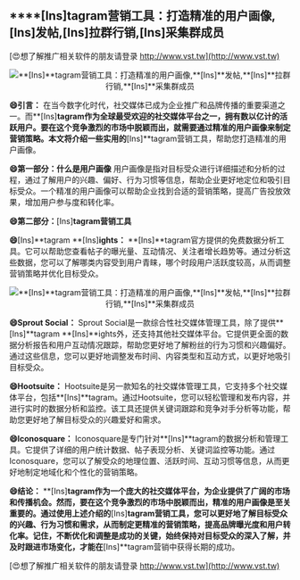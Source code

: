 ## ****[Ins]**tagram营销工具：打造精准的用户画像,**[Ins]**发帖,**[Ins]**拉群行销,**[Ins]**采集群成员**

[😍想了解推广相关软件的朋友请登录 http://www.vst.tw](http://www.vst.tw)

 <center><img src="https://vst.tw/MP4/tuiguang/png/0.png" alt="**[Ins]**tagram营销工具：打造精准的用户画像,**[Ins]**发帖,**[Ins]**拉群行销,**[Ins]**采集群成员"></center>

**😄引言：**
在当今数字化时代，社交媒体已成为企业推广和品牌传播的重要渠道之一。而**[Ins]**tagram作为全球最受欢迎的社交媒体平台之一，拥有数以亿计的活跃用户。要在这个竞争激烈的市场中脱颖而出，就需要通过精准的用户画像来制定营销策略。本文将介绍一些实用的**[Ins]**tagram营销工具，帮助您打造精准的用户画像。

**😄第一部分：什么是用户画像**
用户画像是指对目标受众进行详细描述和分析的过程，通过了解用户的兴趣、偏好、行为习惯等信息，帮助企业更好地定位和吸引目标受众。一个精准的用户画像可以帮助企业找到合适的营销策略，提高广告投放效果，增加用户参与度和转化率。

**😄第二部分：**[Ins]**tagram营销工具**

**😄**[Ins]**tagram **[Ins]**ights：**
**[Ins]**tagram官方提供的免费数据分析工具。它可以帮助您查看帖子的曝光量、互动情况、关注者增长趋势等。通过分析这些数据，您可以了解哪类内容受到用户青睐，哪个时段用户活跃度较高，从而调整营销策略并优化目标受众。

 <center><img src="https://vst.tw/MP4/tuiguang/png/7.png" alt="**[Ins]**tagram营销工具：打造精准的用户画像,**[Ins]**发帖,**[Ins]**拉群行销,**[Ins]**采集群成员"></center>

**😄Sprout Social：**
Sprout Social是一款综合性社交媒体管理工具，除了提供**[Ins]**tagram **[Ins]**ights外，还支持其他社交媒体平台。它提供更全面的数据分析报告和用户互动情况跟踪，帮助您更好地了解粉丝的行为习惯和兴趣偏好。通过这些信息，您可以更好地调整发布时间、内容类型和互动方式，以更好地吸引目标受众。

**😄Hootsuite：**
Hootsuite是另一款知名的社交媒体管理工具，它支持多个社交媒体平台，包括**[Ins]**tagram。通过Hootsuite，您可以轻松管理和发布内容，并进行实时的数据分析和监控。该工具还提供关键词跟踪和竞争对手分析等功能，帮助您更好地了解目标受众的兴趣爱好和需求。

**😄Iconosquare：**
Iconosquare是专门针对**[Ins]**tagram的数据分析和管理工具。它提供了详细的用户统计数据、帖子表现分析、关键词监控等功能。通过Iconosquare，您可以了解受众的地理位置、活跃时间、互动习惯等信息，从而更好地制定地域化和个性化的营销策略。

**😄结论：**
**[Ins]**tagram作为一个庞大的社交媒体平台，为企业提供了广阔的市场和传播机会。然而，要在这个竞争激烈的市场中脱颖而出，精准的用户画像是至关重要的。通过使用上述介绍的**[Ins]**tagram营销工具，您可以更好地了解目标受众的兴趣、行为习惯和需求，从而制定更精准的营销策略，提高品牌曝光度和用户转化率。记住，不断优化和调整是成功的关键，始终保持对目标受众的深入了解，并及时跟进市场变化，才能在**[Ins]**tagram营销中获得长期的成功。

[😍想了解推广相关软件的朋友请登录 http://www.vst.tw](http://www.vst.tw)



